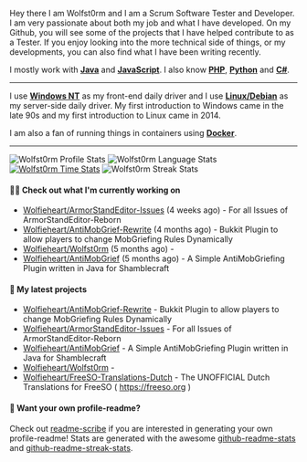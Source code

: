 Hey there I am Wolfst0rm and I am a Scrum Software Tester and Developer. I am very passionate about both my job and what I have developed. On my Github, you will see some of the projects that I have helped contribute to as a Tester. If you enjoy looking into the more technical side of things, or my developments, you can also find what I have been writing recently.

I mostly work with [**Java**](http://github.com/topics/java) and [**JavaScript**](http://github.com/topics/javascript). I also know [**PHP**](https://github.com/topics/php), [**Python**](https://github.com/topics/python) and [**C#**](https://github.com/topics/csharp).

----

I use [**Windows NT**](https://github.com/topics/windows) as my front-end daily driver and I use [**Linux/Debian**](https://github.com/topics/linux) as my server-side daily driver.  My first introduction to Windows came in the late 90s and my first introduction to Linux came in 2014. 

I am also a fan of running things in containers using [**Docker**](https://github.com/topics/docker). 

----

![Wolfst0rm Profile Stats](https://github-readme-stats.vercel.app/api?username=Wolfst0rm&show_icons=true&theme=dark&count_private=true&icon_color=0075ff&include_all_commits=true)
![Wolfst0rm Language Stats](https://github-readme-stats.vercel.app/api/top-langs/?username=Wolfst0rm&layout=compact&theme=dark&icon_color=0075ff&show_icons=true&langs_count=10)
[![Wolfst0rm Time Stats](https://github-readme-stats.vercel.app/api/wakatime?username=Wolfst0rm&theme=dark&layout=compact&langs_count=10)](https://wakatime.com/@Wolfst0rm)
![Wolfst0rm Streak Stats](http://github-readme-streak-stats.herokuapp.com?user=Wolfst0rm&theme=dark)

#### 👨‍💻 Check out what I'm currently working on

- [Wolfieheart/ArmorStandEditor-Issues](https://github.com/Wolfieheart/ArmorStandEditor-Issues) (4 weeks ago) - For all Issues of ArmorStandEditor-Reborn
- [Wolfieheart/AntiMobGrief-Rewrite](https://github.com/Wolfieheart/AntiMobGrief-Rewrite) (4 months ago) - Bukkit Plugin to allow players to change MobGriefing Rules Dynamically
- [Wolfieheart/Wolfst0rm](https://github.com/Wolfieheart/Wolfst0rm) (5 months ago) - 
- [Wolfieheart/AntiMobGrief](https://github.com/Wolfieheart/AntiMobGrief) (5 months ago) - A Simple AntiMobGriefing Plugin written in Java for Shamblecraft

#### 🌱 My latest projects

- [Wolfieheart/AntiMobGrief-Rewrite](https://github.com/Wolfieheart/AntiMobGrief-Rewrite) - Bukkit Plugin to allow players to change MobGriefing Rules Dynamically
- [Wolfieheart/ArmorStandEditor-Issues](https://github.com/Wolfieheart/ArmorStandEditor-Issues) - For all Issues of ArmorStandEditor-Reborn
- [Wolfieheart/AntiMobGrief](https://github.com/Wolfieheart/AntiMobGrief) - A Simple AntiMobGriefing Plugin written in Java for Shamblecraft
- [Wolfieheart/Wolfst0rm](https://github.com/Wolfieheart/Wolfst0rm) - 
- [Wolfieheart/FreeSO-Translations-Dutch](https://github.com/Wolfieheart/FreeSO-Translations-Dutch) - The UNOFFICIAL Dutch Translations for FreeSO ( https://freeso.org )

#### 📇 Want your own profile-readme?
Check out [readme-scribe](https://github.com/muesli/readme-scribe) if you are interested in generating your own profile-readme!
Stats are generated with the awesome [github-readme-stats](https://github.com/anuraghazra/github-readme-stats) and [github-readme-streak-stats](https://github.com/DenverCoder1/github-readme-streak-stats).
